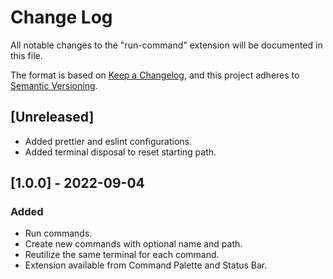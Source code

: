 # Change Log

All notable changes to the "run-command" extension will be documented in this file.

The format is based on [Keep a Changelog](https://keepachangelog.com/en/1.0.0/),
and this project adheres to [Semantic Versioning](https://semver.org/spec/v2.0.0.html).

## [Unreleased]

- Added prettier and eslint configurations.
- Added terminal disposal to reset starting path.

## [1.0.0] - 2022-09-04

### Added

- Run commands.
- Create new commands with optional name and path.
- Reutilize the same terminal for each command.
- Extension available from Command Palette and Status Bar.
